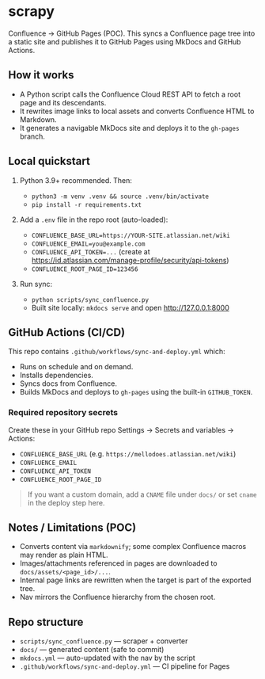 # scrapy

Confluence → GitHub Pages (POC). This syncs a Confluence page tree into a static site and publishes it to GitHub Pages using MkDocs and GitHub Actions.

## How it works
- A Python script calls the Confluence Cloud REST API to fetch a root page and its descendants.
- It rewrites image links to local assets and converts Confluence HTML to Markdown.
- It generates a navigable MkDocs site and deploys it to the `gh-pages` branch.

## Local quickstart
1. Python 3.9+ recommended. Then:
   - `python3 -m venv .venv && source .venv/bin/activate`
   - `pip install -r requirements.txt`

2. Add a `.env` file in the repo root (auto-loaded):
   - `CONFLUENCE_BASE_URL=https://YOUR-SITE.atlassian.net/wiki`
   - `CONFLUENCE_EMAIL=you@example.com`
   - `CONFLUENCE_API_TOKEN=...` (create at https://id.atlassian.com/manage-profile/security/api-tokens)
   - `CONFLUENCE_ROOT_PAGE_ID=123456`

3. Run sync:
   - `python scripts/sync_confluence.py`
   - Built site locally: `mkdocs serve` and open http://127.0.0.1:8000

## GitHub Actions (CI/CD)
This repo contains `.github/workflows/sync-and-deploy.yml` which:
- Runs on schedule and on demand.
- Installs dependencies.
- Syncs docs from Confluence.
- Builds MkDocs and deploys to `gh-pages` using the built-in `GITHUB_TOKEN`.

### Required repository secrets
Create these in your GitHub repo Settings → Secrets and variables → Actions:
- `CONFLUENCE_BASE_URL` (e.g. `https://mellodoes.atlassian.net/wiki`)
- `CONFLUENCE_EMAIL`
- `CONFLUENCE_API_TOKEN`
- `CONFLUENCE_ROOT_PAGE_ID`

> If you want a custom domain, add a `CNAME` file under `docs/` or set `cname` in the deploy step here.

## Notes / Limitations (POC)
- Converts content via `markdownify`; some complex Confluence macros may render as plain HTML.
- Images/attachments referenced in pages are downloaded to `docs/assets/<page_id>/...`.
- Internal page links are rewritten when the target is part of the exported tree.
- Nav mirrors the Confluence hierarchy from the chosen root.

## Repo structure
- `scripts/sync_confluence.py` — scraper + converter
- `docs/` — generated content (safe to commit)
- `mkdocs.yml` — auto-updated with the nav by the script
- `.github/workflows/sync-and-deploy.yml` — CI pipeline for Pages
